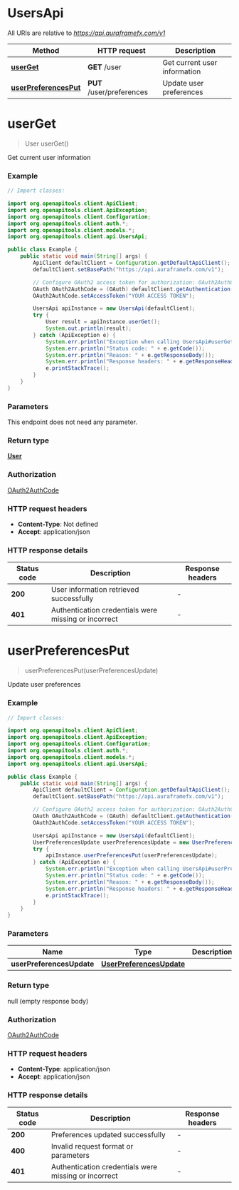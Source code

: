 # UsersApi

All URIs are relative to *https://api.auraframefx.com/v1*

| Method                                                   | HTTP request              | Description                  |
|----------------------------------------------------------|---------------------------|------------------------------|
| [**userGet**](UsersApi.md#userGet)                       | **GET** /user             | Get current user information |
| [**userPreferencesPut**](UsersApi.md#userPreferencesPut) | **PUT** /user/preferences | Update user preferences      |

<a id="userGet"></a>

# **userGet**

> User userGet()

Get current user information

### Example

```java
// Import classes:

import org.openapitools.client.ApiClient;
import org.openapitools.client.ApiException;
import org.openapitools.client.Configuration;
import org.openapitools.client.auth.*;
import org.openapitools.client.models.*;
import org.openapitools.client.api.UsersApi;

public class Example {
    public static void main(String[] args) {
        ApiClient defaultClient = Configuration.getDefaultApiClient();
        defaultClient.setBasePath("https://api.auraframefx.com/v1");

        // Configure OAuth2 access token for authorization: OAuth2AuthCode
        OAuth OAuth2AuthCode = (OAuth) defaultClient.getAuthentication("OAuth2AuthCode");
        OAuth2AuthCode.setAccessToken("YOUR ACCESS TOKEN");

        UsersApi apiInstance = new UsersApi(defaultClient);
        try {
            User result = apiInstance.userGet();
            System.out.println(result);
        } catch (ApiException e) {
            System.err.println("Exception when calling UsersApi#userGet");
            System.err.println("Status code: " + e.getCode());
            System.err.println("Reason: " + e.getResponseBody());
            System.err.println("Response headers: " + e.getResponseHeaders());
            e.printStackTrace();
        }
    }
}
```

### Parameters

This endpoint does not need any parameter.

### Return type

[**User**](User.md)

### Authorization

[OAuth2AuthCode](../README.md#OAuth2AuthCode)

### HTTP request headers

- **Content-Type**: Not defined
- **Accept**: application/json

### HTTP response details

| Status code | Description                                          | Response headers |
|-------------|------------------------------------------------------|------------------|
| **200**     | User information retrieved successfully              | -                |
| **401**     | Authentication credentials were missing or incorrect | -                |

<a id="userPreferencesPut"></a>

# **userPreferencesPut**

> userPreferencesPut(userPreferencesUpdate)

Update user preferences

### Example

```java
// Import classes:

import org.openapitools.client.ApiClient;
import org.openapitools.client.ApiException;
import org.openapitools.client.Configuration;
import org.openapitools.client.auth.*;
import org.openapitools.client.models.*;
import org.openapitools.client.api.UsersApi;

public class Example {
    public static void main(String[] args) {
        ApiClient defaultClient = Configuration.getDefaultApiClient();
        defaultClient.setBasePath("https://api.auraframefx.com/v1");

        // Configure OAuth2 access token for authorization: OAuth2AuthCode
        OAuth OAuth2AuthCode = (OAuth) defaultClient.getAuthentication("OAuth2AuthCode");
        OAuth2AuthCode.setAccessToken("YOUR ACCESS TOKEN");

        UsersApi apiInstance = new UsersApi(defaultClient);
        UserPreferencesUpdate userPreferencesUpdate = new UserPreferencesUpdate(); // UserPreferencesUpdate | 
        try {
            apiInstance.userPreferencesPut(userPreferencesUpdate);
        } catch (ApiException e) {
            System.err.println("Exception when calling UsersApi#userPreferencesPut");
            System.err.println("Status code: " + e.getCode());
            System.err.println("Reason: " + e.getResponseBody());
            System.err.println("Response headers: " + e.getResponseHeaders());
            e.printStackTrace();
        }
    }
}
```

### Parameters

| Name                      | Type                                                  | Description | Notes |
|---------------------------|-------------------------------------------------------|-------------|-------|
| **userPreferencesUpdate** | [**UserPreferencesUpdate**](UserPreferencesUpdate.md) |             |       |

### Return type

null (empty response body)

### Authorization

[OAuth2AuthCode](../README.md#OAuth2AuthCode)

### HTTP request headers

- **Content-Type**: application/json
- **Accept**: application/json

### HTTP response details

| Status code | Description                                          | Response headers |
|-------------|------------------------------------------------------|------------------|
| **200**     | Preferences updated successfully                     | -                |
| **400**     | Invalid request format or parameters                 | -                |
| **401**     | Authentication credentials were missing or incorrect | -                |

